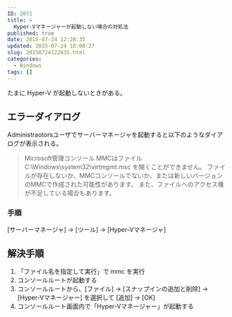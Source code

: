 ```yaml
---
ID: 2071
title: >
  Hyper-Vマネージャーが起動しない場合の対処法
published: true
date: 2015-07-24 12:28:35
updated: 2015-07-24 18:08:27
slug: 20150724122835.html
categories:
  - Windows
tags: []
---
```


たまに Hyper-V が起動しないときがある。

<!--more-->
<h2>エラーダイアログ</h2>
Administraotorsユーザでサーバーマネージャを起動すると以下のようなダイアログが表示される。

<blockquote>Microsoft管理コンソール
MMCはファイル C:\Windows\system32\virtmgmt.msc を開くことができません。
ファイルが存在しないか、MMCコンソールでないか、または新しいバージョンのMMCで作成された可能性があります。
また、ファイルへのアクセス権が不足している場合もあります。</blockquote>

<h3>手順</h3>
[サーバーマネージャ] -> [ツール] -> [Hyper-Vマネージャ]

<h2>解決手順</h2>
<ol>
  <li>「ファイル名を指定して実行」で mmc を実行</li>
  <li>コンソールルートが起動する</li>
  <li>コンソールルートから、[ファイル] -> [スナップインの追加と削除] -> [Hyper-Vマネージャー] を選択して [追加] -> [OK]</li>
  <li>コンソールルート画面内で「Hyper-Vマネージャー」が起動する</li>
</ol>
